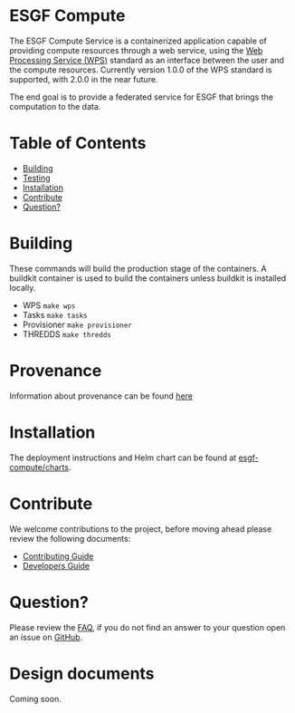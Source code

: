 # ESGF Compute
The ESGF Compute Service is a containerized application capable of providing compute resources through a web service, using the [Web Processing Service (WPS)](http://www.opengeospatial.org/standards/wps) standard as an interface between the user and the compute resources. Currently version 1.0.0 of the WPS standard is supported, with 2.0.0 in the near future.

The end goal is to provide a federated service for ESGF that brings the computation to the data.

Table of Contents
=================

* [Building](#building)
* [Testing](#testing)
* [Installation](#installation)
* [Contribute](#contribute)
* [Question?](#question)

# Building

These commands will build the production stage of the containers. A buildkit container is used to build the containers unless buildkit is installed locally.

* WPS `make wps`
* Tasks `make tasks`
* Provisioner `make provisioner`
* THREDDS `make thredds`

# Provenance

Information about provenance can be found [here](PROVENANCE.md)

# Installation

The deployment instructions and Helm chart can be found at [esgf-compute/charts](https://github.com/esgf-compute/charts).

# Contribute
We welcome contributions to the project, before moving ahead please review the following documents:

* [Contributing Guide](CONTRIBUTING.md)
* [Developers Guide](DEVELOPER.md)

# Question?
Please review the [FAQ](FAQ.md), if you do not find an answer to your question open an issue on [GitHub](https://github.com/ESGF/esgf-compute-wps/issues/new).

# Design documents
Coming soon.
